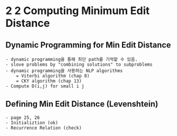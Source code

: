 # 2 2 Computing Minimum Edit Distance
## Dynamic Programming for Min Edit Distance
	- dynamic programming을 통해 최단 path를 기억할 수 있음.
	- slove problems by "combining solutions" to subproblems
	- dynamic programming을 사용하는 NLP algorithms
		= Viterbi algorithm (chap 8)
		= CKY algorithm (chap 13)
	- Compute D(i,j) for small i j
## Defining Min Edit Distance (Levenshtein)
	- page 25, 26
	- Initializtion (ok)
	- Recurrence Relation (check)
